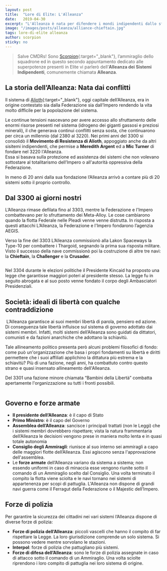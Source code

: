 ```yaml
---
layout: post
title:  "Lore di Elite: L'Alleanza"
date:   2019-04-30
excerpt: "L'Alleanza è nata per difendere i mondi indipendenti dallo sfruttamento implacabile della Federazione e dell'Impero."
image: "/images/posts/alleanza/alliance-chieftain.jpg"
tags: lore-di-elite alleanza
author: scorpion
sticky: no
---
```

> Salve CMDRs! Sono [Scorpion](https://my.playstation.com/profile/Scorpion01924){:target="_blank"}, l’ammiraglio dello squadrone ed in questo secondo appuntamento dedicato alle superpotenze presenti in Elite vi parlerò dell’**Alleanza dei Sistemi Indipendenti**, comunemente chiamata **Alleanza**.

## La storia dell’Alleanza: Nata dai conflitti

Il sistema di [Alioth](https://elite-dangerous.fandom.com/wiki/Alioth){:target="_blank"}, oggi capitale dell’Alleanza, era in origine contestato sia dalla Federazione sia dall’Impero rendendo la vita molto difficile per la popolazione del sistema.

Le continue tensioni nascevano per avere accesso allo sfruttamento delle enormi risorse presenti nel sistema (idrogeno dei giganti gassosi e preziosi minerali), il che generava continui conflitti senza sosta, che continuarono per circa un millennio (dal 2380 al 3220). Nei primi anni del 3300 si consolidò il **Movimento di Resistenza di Alioth**, appoggiato anche da altri sisitemi indipendenti, che permise a **Meredith Argent** ed a **Mic Turner** di fondare nel 3220 l'Alleanza.<br>
Essa si basava sulla protezione ed assistenza dei sistemi che non volevano sottostare al totalitarismo dell’Impero o all'autorità oppressiva della Federazione.

In meno di 20 anni dalla sua fondazione l’Alleanza arrivò a contare più di 20 sistemi sotto il proprio controllo.

## Dal 3300 ai giorni nostri

L’Alleanza rimase defilata fino al 3303, mentre la Federazione e l'Impero combattevano per lo sfruttamento dei Meta-Alloy. Le cose cambiarono quando la flotta Federale nelle Pleadi venne venne distrutta. In risposta a questi attacchi L’Alleanza, la Federazione e l'Impero fondarono l’agenzia AEGIS.

Verso la fine del 3303 L’Alleanza commissionò alla Lakon Spaceways la Type-10 per combattere i Thargoid, segnando la prima sua risposta militare. Visto il successo della nave commissionò poi la costruzione di altre tre navi: la **Chieftain**, la **Challenger** e la **Crusader**.

<div class="box alt">
    <div class="row 50% uniform">
        <div class="4u"><span class="image fit"><img src="{{ "/images/posts/alleanza/Chieftain-Ship-Station.jpg" | prepend:site.baseurl }}" alt="" /></span></div>
        <div class="4u"><span class="image fit"><img src="{{ "/images/posts/alleanza/alliance-challenger-3.png" | prepend:site.baseurl }}" alt="" /></span></div>
        <div class="4u$"><span class="image fit"><img src="{{ "/images/posts/alleanza/1qftqzga61z11.jpg" | prepend:site.baseurl }}" alt="" /></span></div>
    </div>
</div>

Nel 3304 durante le elezioni politiche il Presidente Kincaid ha proposto una legge che garantisse maggiori poteri al presidente stesso. La legge fu in seguito abrogata e al suo posto venne fondato il corpo degli Ambasciatori Presidenziali.

## Società: ideali di libertà con qualche contraddizione

<span class="image fit"><img src="/images/posts/alleanza/Elite-Dangerous-Alliance-City.jpg" alt=""></span>
L’Alleanza garantisce ai suoi membri libertà di parola, pensiero ed azione. Di conseguenza tale libertà influisce sul sistema di governo adottato dai sistemi membri. Infatti, molti sistemi dell’Alleanza sono guidati da dittatori, comunisti e da fazioni anarchiche che adottano la schiavitù.

Tale allineamento politico presenta però alcuni problemi filosofici di fondo: come può un'organizzazione che basa i propri fondamenti su libertà e diritti permettere che i suoi affiliati applichino la dittatura più estrema e la schiavitù? Più di una fazione, negli anni, ha combattuto contro questo strano e quasi insensato allineamento dell'Alleanza.

Del 3301 una fazione minore chiamata “Bambini della Libertà” combatta apertamente l'organizzazione su tutti i fronti possibili.

<span class="image fit"><img src="/images/Elite-Division-png.png" alt=""></span>

## Governo e forze armate

- **Il presidente dell’Alleanza**: è il capo di Stato
- **Primo Ministro**: è il capo del Governo
- **Assemblea dell’Alleanza**: sancisce i principali trattati (non le Leggi) che i sistemi membri dovrebbero rispettare; vista la natura frammentaria dell’Alleanza le decisioni vengono prese in maniera molto lenta e in quasi totale autonomia
- **Consiglio degli Ammiragli**: riunisce al suo interno sei ammiragli a capo delle maggiori flotte dell’Alleanza. Essi agiscono senza l'approvazione dell'assemblea. 
- Le **forze armate** dell’Alleanza variano da sistema a sistema; non essendo uniformi in caso di minaccia esse vengono riunite sotto il comando di un Ammiraglio scelto dal Consiglio. Una volta terminato il compito la flotta viene sciolta e le navi tornano nei sistemi di appartenenza per scopi di pattuglia. L'Alleanza non dispone di grandi navi  guerra come il Ferragut della Federazione o il Majestic dell’Impero.

## Forze di polizia

Per garantire  la sicurezza dei cittadini nei vari sistemi l’Alleanza dispone di diverse forze di polizia:

- **Forze di polizia dell’Alleanza**: piccoli vascelli che hanno il compito di far rispettare la Legge. La loro giurisdizione comprende un solo sistema. Si possono vedere mentre sorvolano le stazioni.
- **Interpol**: forze di polizia che pattugliano più sistemi.
- **Forze di difesa dell’Alleanza**: sono le forze di polizia assegnate in caso di attacco sotto il comando di un Ammiraglio. Una volta sciolte riprendono i loro compito di pattuglia nei loro sistema di origine.